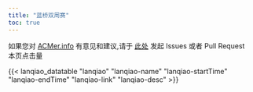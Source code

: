 ```yaml
---
title: "蓝桥双周赛"
toc: true
---
```


如果您对 [ACMer.info](https://acmer.info/) 有意见和建议,请于 [此处](https://github.com/acmerindex/acmer-info) 发起 Issues 或者 Pull Request
<br/>
<span>本页点击量<span id="busuanzi_value_page_pv"></span>
<br/>

{{< lanqiao_datatable "lanqiao" "lanqiao-name" "lanqiao-startTime" "lanqiao-endTime" "lanqiao-link" "lanqiao-desc" >}}

